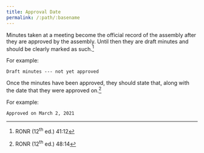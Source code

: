```yaml
---
title: Approval Date
permalink: /:path/:basename
---
```


Minutes taken
at a meeting
become the official record
of the assembly
after they are approved
by the assembly.
Until then
they are draft minutes
and should be
clearly marked
as such.[^ronr4112]

For example:

    Draft minutes --- not yet approved

Once the minutes
have been approved,
they should
state that,
along with the date
that they were approved on.[^ronr4814]

For example:

    Approved on March 2, 2021

[^ronr4112]:
    RONR (12<sup>th</sup>&nbsp;ed.) 41:12

[^ronr4814]:
    RONR (12<sup>th</sup>&nbsp;ed.) 48:14
